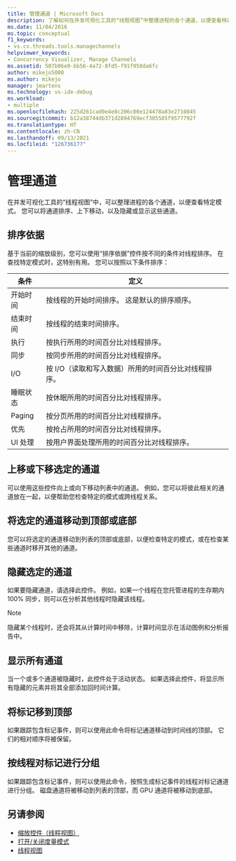 ```yaml
---
title: 管理通道 | Microsoft Docs
description: 了解如何在并发可视化工具的“线程视图”中整理进程的各个通道，以便查看特定模式。
ms.date: 11/04/2016
ms.topic: conceptual
f1_keywords:
- vs.cv.threads.tools.managechannels
helpviewer_keywords:
- Concurrency Visualizer, Manage Channels
ms.assetid: 507b06e9-bb56-4a72-8fd5-f91f958da6fc
author: mikejo5000
ms.author: mikejo
manager: jmartens
ms.technology: vs-ide-debug
ms.workload:
- multiple
ms.openlocfilehash: 225d261cad0e4e8c206c00e124478a83e2710845
ms.sourcegitcommit: b12a38744db371d2894769ecf305585f9577792f
ms.translationtype: HT
ms.contentlocale: zh-CN
ms.lasthandoff: 09/13/2021
ms.locfileid: "126736177"
---
```

# <a name="manage-channels"></a>管理通道
在并发可视化工具的“线程视图”中，可以整理进程的各个通道，以便查看特定模式。 您可以将通道排序、上下移动，以及隐藏或显示这些通道。

## <a name="sort-by"></a>排序依据
 基于当前的缩放级别，您可以使用“排序依据”控件按不同的条件对线程排序。 在查找特定模式时，这特别有用。 您可以按照以下条件排序：

|条件|定义|
|--------------|----------------|
|开始时间|按线程的开始时间排序。 这是默认的排序顺序。|
|结束时间|按线程的结束时间排序。|
|执行|按执行所用的时间百分比对线程排序。|
|同步|按同步所用的时间百分比对线程排序。|
|I/O|按 I/O（读取和写入数据）所用的时间百分比对线程排序。|
|睡眠状态|按休眠所用的时间百分比对线程排序。|
|Paging|按分页所用的时间百分比对线程排序。|
|优先|按抢占所用的时间百分比对线程排序。|
|UI 处理|按用户界面处理所用的时间百分比对线程排序。|

## <a name="move-selected-channel-up-or-down"></a>上移或下移选定的通道
 可以使用这些控件向上或向下移动列表中的通道。 例如，您可以将彼此相关的通道放在一起，以便帮助您检查特定的模式或跨线程关系。

## <a name="move-selected-channel-to-top-or-bottom"></a>将选定的通道移动到顶部或底部
 您可以将选定的通道移动到列表的顶部或底部，以便检查特定的模式，或在检查某些通道时移开其他的通道。

## <a name="hide-selected-channels"></a>隐藏选定的通道
 如果要隐藏通道，请选择此控件。 例如，如果一个线程在您托管进程的生存期内 100% 同步，则可以在分析其他线程时隐藏该线程。

> [!NOTE]
> 隐藏某个线程时，还会将其从计算时间中移除，计算时间显示在活动图例和分析报告中。

## <a name="show-all-channels"></a>显示所有通道
 当一个或多个通道被隐藏时，此控件处于活动状态。 如果选择此控件，将显示所有隐藏的元素并将其全部添加回时间计算。

## <a name="move-markers-to-top"></a>将标记移到顶部
 如果跟踪包含标记事件，则可以使用此命令将标记通道移动到时间线的顶部。 它们的相对顺序将被保留。

## <a name="group-markers-by-thread"></a>按线程对标记进行分组
 如果跟踪包含标记事件，则可以使用此命令，按照生成标记事件的线程对标记通道进行分组。  磁盘通道将被移动到列表的顶部，而 GPU 通道将被移动到底部。

## <a name="see-also"></a>另请参阅
- [缩放控件（线程视图）](../profiling/zoom-control-threads-view.md)
- [打开/关闭度量模式](../profiling/measure-mode-on-off.md)
- [线程视图](../profiling/threads-view-parallel-performance.md)